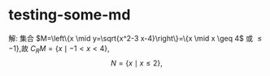 # testing-some-md
解: 集合 $M=\left\{x \mid y=\sqrt{x^2-3 x-4}\right\}=\{x \mid x \geq 4$ 或 $\leq-1\}$,故 $C_R M=\{x \mid-1<x<4\}$,
$$
N=\{x \mid x \leq 2\},
$$
